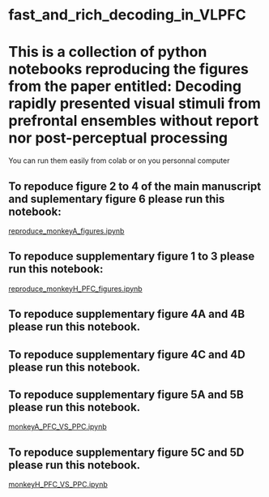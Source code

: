 # fast_and_rich_decoding_in_VLPFC
# This is a collection of python notebooks reproducing the figures from the paper entitled: **Decoding rapidly presented visual stimuli from prefrontal ensembles without report nor post-perceptual processing**
You can run them easily from colab or on you personnal computer

## To repoduce figure 2 to 4 of the main manuscript and suplementary figure 6 please run this notebook:
[reproduce_monkeyA_figures.ipynb](https://colab.research.google.com/github/jobellet/fast_and_rich_decoding_in_VLPFC/blob/main/reproduce_monkeyA_figures.ipynb)

## To repoduce supplementary figure 1 to 3 please run this notebook:
[reproduce_monkeyH_PFC_figures.ipynb](https://colab.research.google.com/github/jobellet/fast_and_rich_decoding_in_VLPFC/blob/main/reproduce_monkeyH_PFC_figures.ipynb)

## To repoduce supplementary figure 4A and 4B please run this notebook.

## To repoduce supplementary figure 4C and 4D  please run this notebook.

## To repoduce supplementary figure 5A and 5B please run this notebook.
[monkeyA_PFC_VS_PPC.ipynb](https://colab.research.google.com/github/jobellet/fast_and_rich_decoding_in_VLPFC/blob/main/monkeyA_PFC_VS_PPC.ipynb)
## To repoduce supplementary figure 5C and 5D  please run this notebook.
[monkeyH_PFC_VS_PPC.ipynb](https://colab.research.google.com/github/jobellet/fast_and_rich_decoding_in_VLPFC/blob/main/monkeyH_PFC_VS_PPC.ipynb)
